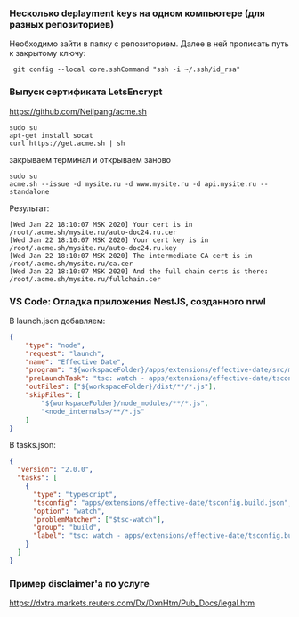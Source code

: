 ### Несколько deplayment keys на одном компьютере (для разных репозиториев)

Необходимо зайти в папку с репозиторием.
Далее в ней прописать путь к закрытому ключу:

```code
 git config --local core.sshCommand "ssh -i ~/.ssh/id_rsa"
```

### Выпуск сертификата LetsEncrypt

https://github.com/Neilpang/acme.sh

```code
sudo su
apt-get install socat
curl https://get.acme.sh | sh
```

закрываем терминал и открываем заново

```code
sudo su
acme.sh --issue -d mysite.ru -d www.mysite.ru -d api.mysite.ru --standalone
```
Результат:

```code
[Wed Jan 22 18:10:07 MSK 2020] Your cert is in  /root/.acme.sh/mysite.ru/auto-doc24.ru.cer 
[Wed Jan 22 18:10:07 MSK 2020] Your cert key is in  /root/.acme.sh/mysite.ru/auto-doc24.ru.key 
[Wed Jan 22 18:10:07 MSK 2020] The intermediate CA cert is in  /root/.acme.sh/mysite.ru/ca.cer 
[Wed Jan 22 18:10:07 MSK 2020] And the full chain certs is there:  /root/.acme.sh/mysite.ru/fullchain.cer 
```
### VS Code: Отладка приложения NestJS, созданного nrwl 

В launch.json добавляем:

```json
{
    "type": "node",
    "request": "launch",
    "name": "Effective Date",
    "program": "${workspaceFolder}/apps/extensions/effective-date/src/main.ts",
    "preLaunchTask": "tsc: watch - apps/extensions/effective-date/tsconfig.build.json",
    "outFiles": ["${workspaceFolder}/dist/**/*.js"],
    "skipFiles": [
        "${workspaceFolder}/node_modules/**/*.js",
        "<node_internals>/**/*.js"
    ]
}
```

В tasks.json:

```json
{
  "version": "2.0.0",
  "tasks": [
    {
      "type": "typescript",
      "tsconfig": "apps/extensions/effective-date/tsconfig.build.json",
      "option": "watch",
      "problemMatcher": ["$tsc-watch"],
      "group": "build",
      "label": "tsc: watch - apps/extensions/effective-date/tsconfig.build.json"
    }
  ]
}
```

### Пример disclaimer'а по услуге

https://dxtra.markets.reuters.com/Dx/DxnHtm/Pub_Docs/legal.htm
